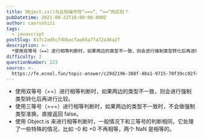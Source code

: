 ```yaml
---
title: Object.is()与比较操作符“===”、“==”的区别？
pubDatetime: 2021-08-22T16:00:00.000Z
author: caorushizi
tags:
  - javascript
postSlug: 81fc2ad5cf4bbacfaa65a77a72a36a2f
description: >-
  *使用双等号（==）进行相等判断时，如果两边的类型不一致，则会进行强制类型转化后再进行比较。*使用三等号（===）进行相等判断时，如果两边的类型不一致时，不会做强制类型准换，直接返回false。*使用
difficulty: 2
questionNumber: 223
source: >-
  https://fe.ecool.fun/topic-answer/c29d2196-388f-48a1-9715-70f39cc92f4d?orderBy=updateTime&order=desc&tagId=10
---
```


- 使用双等号（==）进行相等判断时，如果两边的类型不一致，则会进行强制类型转化后再进行比较。
- 使用三等号（===）进行相等判断时，如果两边的类型不一致时，不会做强制类型准换，直接返回 false。
- 使用 Object.is 来进行相等判断时，一般情况下和三等号的判断相同，它处理了一些特殊的情况，比如 -0 和 +0 不再相等，两个 NaN 是相等的。
